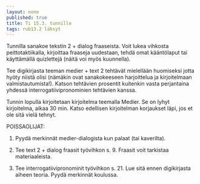 ```yaml
---
layout: none
published: true
title: Ti 15.3. tunnille
tags: rub13.2 läksyt
---
```

Tunnilla sanakoe tekstin 2 + dialog fraaseista. Voit lukea vihkosta peittotaktiikalla, kirjoittaa fraaseja uudestaan, tehdä omat kääntölaput tai käyttämällä quizlettejä (näitä voi myös kuunnella).

Tee digikirjasta teeman medier + text 2 tehtävät mielellään huomiseksi jotta hyöty niistä olisi  (nämäkin ovat sanakokeeseen harjoittelua ja kirjoitelmaan valmistautumista!). Katson tehtävien prosentit kuitenkin vasta perjantaina yhdessä interrogatiivipronominien tehtävien kanssa.

Tunnin lopulla kirjoitetaan kirjoitelma teemalla Medier. Se on lyhyt kirjoitelma, aikaa 30 min. Katso edellisen kirjoitelman korjaukset läpi, jos et ole sitä vielä tehnyt.

POISSAOLIJAT:
1. Pyydä merkinnät medier-dialogista kun palaat (tai kaverilta).

2. Tee text 2 + dialog fraasit työvihkon s. 9. Fraasit voit tarkistaa materiaaleista.

3. Tee interrogatiivipronominit työvihkon s. 21. Lue sitä ennen digikirjasta aiheen teoria. Pyydä merkinnät koulussa.
